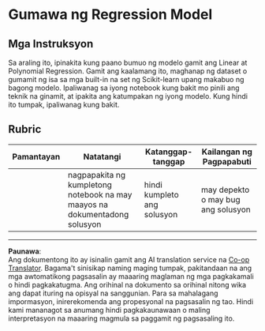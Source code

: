 <!--
CO_OP_TRANSLATOR_METADATA:
{
  "original_hash": "cc471fa89c293bc735dd3a9a0fb79b1b",
  "translation_date": "2025-08-29T12:56:12+00:00",
  "source_file": "2-Regression/3-Linear/assignment.md",
  "language_code": "tl"
}
-->
# Gumawa ng Regression Model

## Mga Instruksyon

Sa araling ito, ipinakita kung paano bumuo ng modelo gamit ang Linear at Polynomial Regression. Gamit ang kaalamang ito, maghanap ng dataset o gumamit ng isa sa mga built-in na set ng Scikit-learn upang makabuo ng bagong modelo. Ipaliwanag sa iyong notebook kung bakit mo pinili ang teknik na ginamit, at ipakita ang katumpakan ng iyong modelo. Kung hindi ito tumpak, ipaliwanag kung bakit.

## Rubric

| Pamantayan | Natatangi                                                    | Katanggap-tanggap          | Kailangan ng Pagpapabuti       |
| ---------- | ------------------------------------------------------------ | -------------------------- | ------------------------------- |
|            | nagpapakita ng kumpletong notebook na may maayos na dokumentadong solusyon | hindi kumpleto ang solusyon | may depekto o may bug ang solusyon |

---

**Paunawa**:  
Ang dokumentong ito ay isinalin gamit ang AI translation service na [Co-op Translator](https://github.com/Azure/co-op-translator). Bagama't sinisikap naming maging tumpak, pakitandaan na ang mga awtomatikong pagsasalin ay maaaring maglaman ng mga pagkakamali o hindi pagkakatugma. Ang orihinal na dokumento sa orihinal nitong wika ang dapat ituring na opisyal na sanggunian. Para sa mahalagang impormasyon, inirerekomenda ang propesyonal na pagsasalin ng tao. Hindi kami mananagot sa anumang hindi pagkakaunawaan o maling interpretasyon na maaaring magmula sa paggamit ng pagsasaling ito.